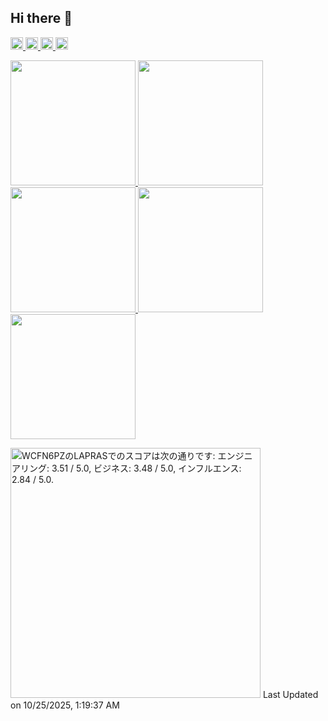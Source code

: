 ## Hi there 👋

<!--
**hrk-m/hrk-m** is a ✨ _special_ ✨ repository because its `README.md` (this file) appears on your GitHub profile.

Here are some ideas to get you started:

- 🔭 I’m currently working on ...
- 🌱 I’m currently learning ...
- 👯 I’m looking to collaborate on ...
- 🤔 I’m looking for help with ...
- 💬 Ask me about ...
- 📫 How to reach me: ...
- 😄 Pronouns: ...
- ⚡ Fun fact: ...
-->

<p align="left">
  <a href="https://github.com/hrk-m">
    <img height="20" src="https://komarev.com/ghpvc/?username=hrk-m" />
  </a>
  <a href="https://github.com/hrk-m">
    <img height="20" src="https://img.shields.io/github/followers/hrk-m?label=follow&logo=github&style=flat" />
  </a>
  <a href="http://qiita.com/hrk-m">
    <img height="20" src="https://qiita-badge.apiapi.app/s/hrk-m/posts.svg" />
  </a>
  <a href="http://qiita.com/hrk-m">
    <img height="20" src="https://qiita-badge.apiapi.app/s/hrk-m/contributions.svg" />
  </a>
</p>


<p align="left">
  <a href="https://github-profile-summary-cards.vercel.app/api/cards/profile-details?username=hrk-m&theme=github&exclude=">
    <img height="200" src="https://github-profile-summary-cards.vercel.app/api/cards/profile-details?username=hrk-m&theme=github&exclude=" />
  </a>

  <a href="http://github-profile-summary-cards.vercel.app/api/cards/repos-per-language?username=hrk-m&theme=github&exclude=">
    <img height="200" src="http://github-profile-summary-cards.vercel.app/api/cards/repos-per-language?username=hrk-m&theme=github&exclude=" />
  </a>
    
  <a href="http://github-profile-summary-cards.vercel.app/api/cards/most-commit-language?username=hrk-m&theme=github&exclude=">
    <img height="200" src="http://github-profile-summary-cards.vercel.app/api/cards/most-commit-language?username=hrk-m&theme=github&exclude=" />
  </a>
 
  <!-- <a href="https://raw.githubusercontent.com/hrk-m/hrk-m/main/profile-summary-card-output/github/2-most-commit-language.svg">
    <img height="200" src="https://raw.githubusercontent.com/hrk-m/hrk-m/main/profile-summary-card-output/github/2-most-commit-language.svg" />
  </a> -->
  
  <a href="http://github-profile-summary-cards.vercel.app/api/cards/stats?username=hrk-m&theme=github">
    <img height="200" src="http://github-profile-summary-cards.vercel.app/api/cards/stats?username=hrk-m&theme=github" />
  </a>
  
  <a href="https://github-profile-summary-cards.vercel.app/api/cards/productive-time?username=hrk-m&theme=github&utcOffset=9">
    <img height="200" src="https://github-profile-summary-cards.vercel.app/api/cards/productive-time?username=hrk-m&theme=github&utcOffset=9" />
  </a>
 
  <!-- <a href="https://raw.githubusercontent.com/hrk-m/hrk-m/main/profile-summary-card-output/github/4-productive-time.svg">
    <img height="200" src="https://raw.githubusercontent.com/hrk-m/hrk-m/main/profile-summary-card-output/github/4-productive-time.svg" />
  </a> -->
</p>


<!--START_SECTION:lapras-card-->
<p ><a href="https://lapras.com/public/WCFN6PZ" target="_blank" rel="noopener noreferrer"><img alt="WCFN6PZのLAPRASでのスコアは次の通りです: エンジニアリング: 3.51 / 5.0, ビジネス: 3.48 / 5.0, インフルエンス: 2.84 / 5.0." src="https://lapras-card-generator.vercel.app/api/svg?e=3.51&b=3.48&i=2.84&b1=%23020E27&b2=%230E5593&i1=%23030E21&i2=%231688BF&l=ja" width="400" ></a>  
Last Updated on 10/25/2025, 1:19:37 AM</p>
<!--END_SECTION:lapras-card-->
